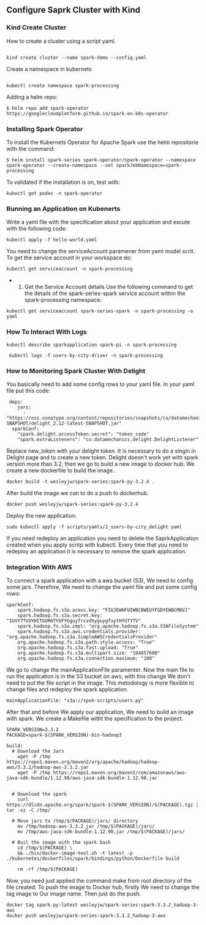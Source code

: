 ## Configure Saprk Cluster with Kind

### Kind Create Cluster

How to create a cluster using a script yaml.

```

kind create cluster --name spark-demo --config.yaml

```

Create a namespace in kubernets

```

kubectl create namespace spark-processing

```

Adding a helm repo:

```
$ helm repo add spark-operator https://googlecloudplatform.github.io/spark-on-k8s-operator

```

### Installing Spark Operator

To install the Kubernets Operator for Apache Spark use the helm repositorie with the command:

```
$ helm install spark-series spark-operator/spark-operator --namespace spark-operator --create-namespace --set sparkJobNamespace=spark-processing

```

To validated if the installation is on, test with:

```
kubectl get podes -n spark-operator
```

### Running an Application on Kubenerts

Write a yaml file with the specification about your application and excute with the following code:

```
kubectl apply -f hello-world.yaml
```

You need to change the serviceAccount paramener from yaml model scrit. To get the service account in your workspace do:

```
kubectl get serviceaccount -n spark-processing
```

- 1. Get the Service Account details
Use the following command to get the details of the spark-series-spark service account within the spark-processing namespace:
```
kubectl get serviceaccount spark-series-spark -n spark-processing -o yaml
```

### How To Interact With Logs

```
kubectl describe sparkapplication spark-pi -n spark-processing

 kubectl logs -f users-by-city-driver -n spark-processing
```

### How to Monitoring Spark Cluster With Delight

You basically need to add some config rows to your yaml file. In your yaml file put this code: 

```
 deps:
    jars:
      - "https://oss.sonatype.org/content/repositories/snapshots/co/datamechanics/delight_2.12/latest-SNAPSHOT/delight_2.12-latest-SNAPSHOT.jar"
  sparkConf:
    "spark.delight.accessToken.secret": "token_code"
    "spark.extraListeners": "co.datamechanics.delight.DelightListener"
```

Replace new_token with your delight token. It is necessary to do a singin in Delight page and to create a new token. Delight doesn't work yet with spark version more than 3.2, then we go to build a new image to docker hub. We create a new dockerfile to build the image..

```
docker build -t wesleyjw/spark-series:spark-py-3.2.4 .
```

After build the image we can to do a push to dockerhub.

```
docker push wesleyjw/spark-series:spark-py-3.2.4
```

Deploy the new application:

```
sudo kubectl apply -f scripts/yamls/2_users-by-city_delight.yaml
```

If you need redeploy an application you need to delete the SaprkApplication created when you apply scritp with kubectl. Every time that you need to redeploy an application it is necessary to remove the spark application.

### Integration With AWS

To connect a spark application with a aws bucket (S3), We need to config some jars. Therefore, We need to change the yaml file and put some config rows:

```
sparkConf:
    spark.hadoop.fs.s3a.acess.key: "FIUJEWHFUIWBCBWEUYFGDYEWBCMNVJ"
    spark.hadoop.fs.s3a.secret.key: "IUVY7TVUYHITGUR6TYGFYGguyfrcvdhyguygfuytHYUTYTV"
    spark.hadoop.fs.s3a.impl: "org.apache.hadoop.fs.s3a.S3AFileSystem"
    spark.hadoop.fs.s3a.aws.credentials.provider: "org.apache.hadoop.fs.s3a.SimpleAWSCredentialsProvider"
    org.apache.hadoop.fs.s3a.path.style.access: "True"
    org.apache.hadoop.fs.s3a.fast.upload: "True"
    org.apache.hadoop.fs.s3a.multipart.size: "104857600"
    org.apache.hadoop.fs.s3a.connection.maximum: "100"
```

We go to change the mainApplicationFile paramenter. Now the main file to run the application is in the S3 bucket on aws, with this change We don't need to put the file script in the image. This metodology is more flexible to change files and redeploy the spark application.

```
mainApplicationFile: "s3a://spok-scripts/users.py"
```

After that and before We apply our application, We need to build an image with spark. We create a Makefile witht the specification to the project.   


```
SPARK_VERSION=3.3.2
PACKAGE=spark-$(SPARK_VERSION)-bin-hadoop3

build:
  # Download the Jars 
	wget -P /tmp https://repo1.maven.org/maven2/org/apache/hadoop/hadoop-aws/3.3.2/hadoop-aws-3.3.2.jar
	wget -P /tmp https://repo1.maven.org/maven2/com/amazonaws/aws-java-sdk-bundle/1.12.98/aws-java-sdk-bundle-1.12.98.jar


  # Download the spark
	curl https://dlcdn.apache.org/spark/spark-$(SPARK_VERSION)/$(PACKAGE).tgz | tar -xz -C /tmp/

  # Move jars to /tmp/$(PACKAGE)/jars/ directory
	mv /tmp/hadoop-aws-3.3.2.jar /tmp/$(PACKAGE)/jars/
	mv /tmp/aws-java-sdk-bundle-1.12.98.jar /tmp/$(PACKAGE)/jars/

  # Buil the image with the spark bash
	cd /tmp/$(PACKAGE) \
	&& ./bin/docker-image-tool.sh -t latest -p ./kubernetes/dockerfiles/spark/bindings/python/Dockerfile build

	rm -rf /tmp/$(PACKAGE)
```

Now, you need just applied the command make from root directory of the file created.
To push the image to Docker hub, firstly We need to change the tag image to Our image name. Then just do the push. 

```
docker tag spark-py:latest wesleyjw/spark-series:spark-3.3.2_hadoop-3-aws
docker push wesleyjw/spark-series:spark-3.3.2_hadoop-3-aws
```
